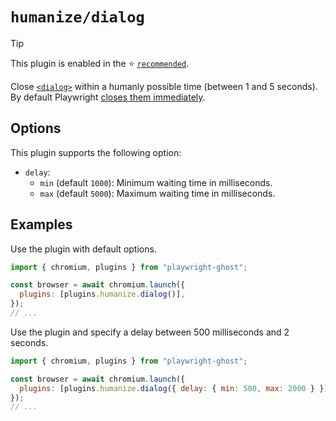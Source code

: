 # `humanize/dialog`

> [!TIP]
>
> This plugin is enabled in the ⭐ [`recommended`](../recommended.md).

Close [`<dialog>`](https://developer.mozilla.org/Web/HTML/Element/dialog) within
a humanly possible time (between 1 and 5 seconds). By default Playwright
[closes them immediately](https://playwright.dev/docs/dialogs).

## Options

This plugin supports the following option:

- `delay`:
  - `min` (default `1000`): Minimum waiting time in milliseconds.
  - `max` (default `5000`): Maximum waiting time in milliseconds.

## Examples

Use the plugin with default options.

```javascript
import { chromium, plugins } from "playwright-ghost";

const browser = await chromium.launch({
  plugins: [plugins.humanize.dialog()],
});
// ...
```

Use the plugin and specify a delay between 500 milliseconds and 2 seconds.

```javascript
import { chromium, plugins } from "playwright-ghost";

const browser = await chromium.launch({
  plugins: [plugins.humanize.dialog({ delay: { min: 500, max: 2000 } })],
});
// ...
```
